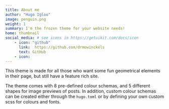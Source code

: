 ```yaml
---
title: About me
author: "Hugo Igloo"
image: penguin.png
weight: 1
summary: I'm the frozen theme for your website needs!
home: thumbnail
social_media: # see icons in https://getuikit.com/docs/icon
    - icon: "github"
      link:  https://github.com/drmowinckels
      text: GitHub
    - icon: 
---
```


This theme is made for all those who want some fun geometrical elements in their page, but still have a feature rich site. 

The theme comes with 8 pre-defined colour schemas, and 5 different shapes for image previews of posts. In addition, custom colour schemas can be created either through the `hugo.toml` or by defining your own custom scss for colours and fonts.


